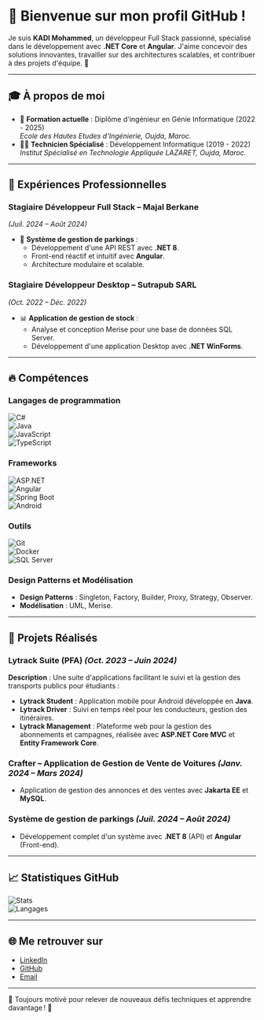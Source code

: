# 👋 Bienvenue sur mon profil GitHub !

Je suis **KADI Mohammed**, un développeur Full Stack passionné, spécialisé dans le développement avec **.NET Core** et **Angular**. J'aime concevoir des solutions innovantes, travailler sur des architectures scalables, et contribuer à des projets d'équipe. 🚀

---

## 🎓 **À propos de moi**

- 🏫 **Formation actuelle** : Diplôme d'ingénieur en Génie Informatique (2022 - 2025)  
  *Ecole des Hautes Etudes d’Ingénierie, Oujda, Maroc.*
- 🧑‍💻 **Technicien Spécialisé** : Développement Informatique (2019 - 2022)  
  *Institut Spécialisé en Technologie Appliquée LAZARET, Oujda, Maroc.*

---

## 💼 **Expériences Professionnelles**

### Stagiaire Développeur Full Stack – **Majal Berkane**  
*(Juil. 2024 – Août 2024)*  
- 🌟 **Système de gestion de parkings** :
  - Développement d'une API REST avec **.NET 8**.
  - Front-end réactif et intuitif avec **Angular**.
  - Architecture modulaire et scalable.

### Stagiaire Développeur Desktop – **Sutrapub SARL**  
*(Oct. 2022 – Déc. 2022)*  
- 📊 **Application de gestion de stock** :
  - Analyse et conception Merise pour une base de données SQL Server.
  - Développement d'une application Desktop avec **.NET WinForms**.

---

## 🔥 **Compétences**

### Langages de programmation  
![C#](https://img.shields.io/badge/C%23-239120?logo=csharp&logoColor=white&style=for-the-badge)  
![Java](https://img.shields.io/badge/Java-ED8B00?logo=java&logoColor=white&style=for-the-badge)  
![JavaScript](https://img.shields.io/badge/JavaScript-F7DF1E?logo=javascript&logoColor=black&style=for-the-badge)  
![TypeScript](https://img.shields.io/badge/TypeScript-007ACC?logo=typescript&logoColor=white&style=for-the-badge)

### Frameworks  
![ASP.NET](https://img.shields.io/badge/ASP.NET_Core-512BD4?logo=.net&logoColor=white&style=for-the-badge)  
![Angular](https://img.shields.io/badge/Angular-DD0031?logo=angular&logoColor=white&style=for-the-badge)  
![Spring Boot](https://img.shields.io/badge/Spring_Boot-6DB33F?logo=spring-boot&logoColor=white&style=for-the-badge)  
![Android](https://img.shields.io/badge/Android_Java-3DDC84?logo=android&logoColor=white&style=for-the-badge)

### Outils  
![Git](https://img.shields.io/badge/GIT-F05032?logo=git&logoColor=white&style=for-the-badge)  
![Docker](https://img.shields.io/badge/Docker-2496ED?logo=docker&logoColor=white&style=for-the-badge)  
![SQL Server](https://img.shields.io/badge/SQL_Server-CC2927?logo=microsoft-sql-server&logoColor=white&style=for-the-badge)

### Design Patterns et Modélisation  
- **Design Patterns** : Singleton, Factory, Builder, Proxy, Strategy, Observer.  
- **Modélisation** : UML, Merise.  

---

## 🌟 **Projets Réalisés**

### **Lytrack Suite (PFA)** *(Oct. 2023 – Juin 2024)*  
**Description** : Une suite d'applications facilitant le suivi et la gestion des transports publics pour étudiants :  
- **Lytrack Student** : Application mobile pour Android développée en **Java**.  
- **Lytrack Driver** : Suivi en temps réel pour les conducteurs, gestion des itinéraires.  
- **Lytrack Management** : Plateforme web pour la gestion des abonnements et campagnes, réalisée avec **ASP.NET Core MVC** et **Entity Framework Core**.

### **Crafter – Application de Gestion de Vente de Voitures** *(Janv. 2024 – Mars 2024)*  
- Application de gestion des annonces et des ventes avec **Jakarta EE** et **MySQL**.

### **Système de gestion de parkings** *(Juil. 2024 – Août 2024)*  
- Développement complet d'un système avec **.NET 8** (API) et **Angular** (Front-end).

---

## 📈 **Statistiques GitHub**

![Stats](https://github-readme-stats.vercel.app/api?username=kadimohammed&show_icons=true&theme=radical)  
![Langages](https://github-readme-stats.vercel.app/api/top-langs/?username=kadimohammed&layout=compact&theme=radical)

---

## 🌐 **Me retrouver sur**

- [LinkedIn](https://linkedin.com/in/kadi-mohammed)  
- [GitHub](https://github.com/kadimohammed)  
- [Email](mailto:mohammed.kadi.fg@gmail.com)

---

🎯 Toujours motivé pour relever de nouveaux défis techniques et apprendre davantage ! 🚀

